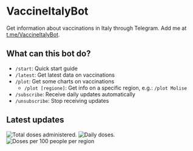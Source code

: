 # VaccineItalyBot

Get information about vaccinations in Italy through Telegram. Add me at [t.me/VaccineItalyBot](https://t.me/VaccineItalyBot).

## What can this bot do?

* `/start`: Quick start guide
* `/latest`: Get latest data on vaccinations
* `/plot`: Get some charts on vaccinations
    - `/plot [regione]`: Get info on a specific region, e.g.: `/plot Molise`
* `/subscribe`: Receive daily updates automatically
* `/unsubscribe`: Stop receiving updates 

## Latest updates

![Total doses administered.](https://mttmantovani.s3.eu-central-1.amazonaws.com/charts/latest-total.png)
![Daily doses.](https://mttmantovani.s3.eu-central-1.amazonaws.com/charts/latest-daily.png)
![Doses per 100 people per region](https://mttmantovani.s3.eu-central-1.amazonaws.com/charts/latest-map.png)


